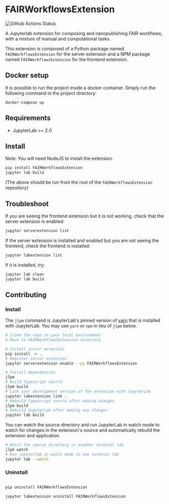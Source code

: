 # FAIRWorkflowsExtension

![Github Actions Status](https://github.com/fair-workflows/FAIRWorkflowsExtension/workflows/Build/badge.svg)

A Jupyterlab extension for composing and nanopublishing FAIR workflows, with a mixture of manual and computational tasks. 


This extension is composed of a Python package named `FAIRWorkflowsExtension`
for the server extension and a NPM package named `FAIRWorkflowsExtension`
for the frontend extension.

## Docker setup
It is possible to run the project inside a docker container. Simply run the following command in the project directory:

```shell script
docker-compose up
```

## Requirements

* JupyterLab >= 2.0

## Install

Note: You will need NodeJS to install the extension.

```bash
pip install FAIRWorkflowsExtension
jupyter lab build
```
(The above should be run from the root of the ```FAIRWorkflowsExtension``` repository)

## Troubleshoot

If you are seeing the frontend extension but it is not working, check
that the server extension is enabled:

```bash
jupyter serverextension list
```

If the server extension is installed and enabled but you are not seeing
the frontend, check the frontend is installed:

```bash
jupyter labextension list
```

If it is installed, try:

```bash
jupyter lab clean
jupyter lab build
```

## Contributing

### Install

The `jlpm` command is JupyterLab's pinned version of
[yarn](https://yarnpkg.com/) that is installed with JupyterLab. You may use
`yarn` or `npm` in lieu of `jlpm` below.

```bash
# Clone the repo to your local environment
# Move to FAIRWorkflowsExtension directory

# Install server extension
pip install -e .
# Register server extension
jupyter serverextension enable --py FAIRWorkflowsExtension

# Install dependencies
jlpm
# Build Typescript source
jlpm build
# Link your development version of the extension with JupyterLab
jupyter labextension link .
# Rebuild Typescript source after making changes
jlpm build
# Rebuild JupyterLab after making any changes
jupyter lab build
```

You can watch the source directory and run JupyterLab in watch mode to watch for changes in the extension's source and automatically rebuild the extension and application.

```bash
# Watch the source directory in another terminal tab
jlpm watch
# Run jupyterlab in watch mode in one terminal tab
jupyter lab --watch
```

### Uninstall

```bash

pip uninstall FAIRWorkflowsExtension

jupyter labextension uninstall FAIRWorkflowsExtension
```
